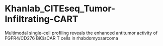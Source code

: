 # Khanlab_CITEseq_Tumor-Infiltrating-CART
Multimodal single-cell profiling reveals the enhanced antitumor activity of FGFR4/CD276 BiCisCAR T cells in rhabdomyosarcoma
